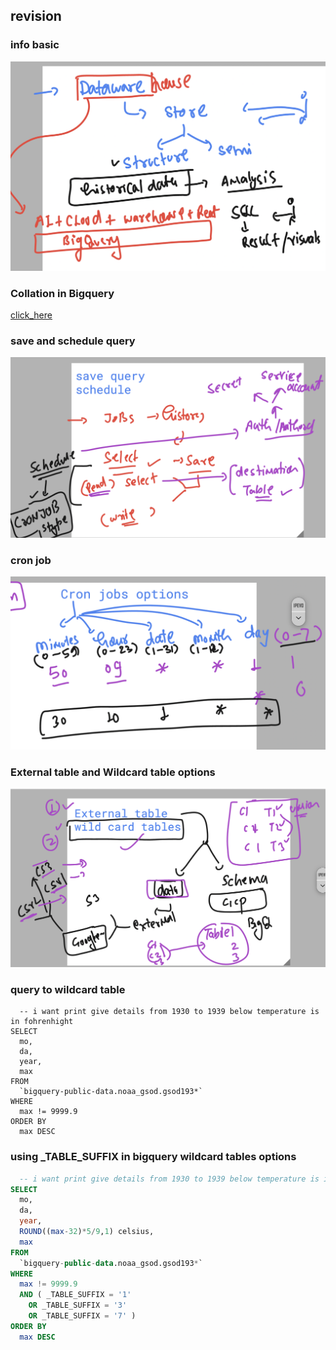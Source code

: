 ## revision 

### info basic 

<img src="rev1.png">


### Collation in Bigquery 

[click_here](https://cloud.google.com/bigquery/docs/reference/standard-sql/collation-concepts)


### save and schedule query 

<img src="sv1.png">

### cron job 

<img src="cron1.png">


### External table and Wildcard table options 

<img src="wild1.png">

### query to wildcard table 

```
  -- i want print give details from 1930 to 1939 below temperature is in fohrenhight 
SELECT
  mo,
  da,
  year,
  max
FROM
  `bigquery-public-data.noaa_gsod.gsod193*`
WHERE 
  max != 9999.9 
ORDER BY
  max DESC
```

### using _TABLE_SUFFIX in bigquery wildcard tables options 

```sql
  -- i want print give details from 1930 to 1939 below temperature is in farenheit
SELECT
  mo,
  da,
  year,
  ROUND((max-32)*5/9,1) celsius,
  max
FROM
  `bigquery-public-data.noaa_gsod.gsod193*`
WHERE
  max != 9999.9
  AND ( _TABLE_SUFFIX = '1'
    OR _TABLE_SUFFIX = '3'
    OR _TABLE_SUFFIX = '7' )
ORDER BY
  max DESC
```
